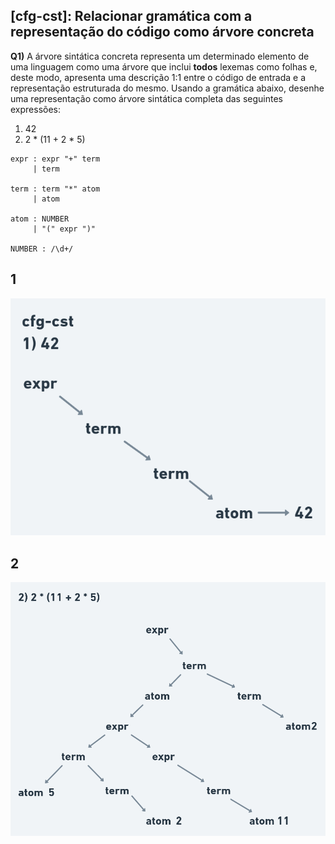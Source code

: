 ## [cfg-cst]: Relacionar gramática com a representação do código como árvore concreta 

**Q1)** A árvore sintática concreta representa um determinado elemento de uma linguagem como uma árvore que inclui **todos** lexemas como folhas e, deste modo, apresenta uma descrição 1:1 entre o código de entrada e a representação estruturada do mesmo. Usando a gramática abaixo, desenhe uma representação como árvore sintática completa das seguintes expressões:

1. 42
2. 2 * (11 + 2 * 5)

```
expr : expr "+" term
     | term

term : term "*" atom
     | atom

atom : NUMBER
     | "(" expr ")"

NUMBER : /\d+/
```

## 1

![imagem](../../../assets/gramatica/cfg-cst1.png)

## 2

![imagem](../../../assets/gramatica/cfg-cst2.png)